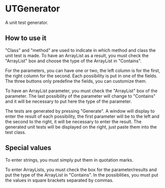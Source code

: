 # UTGenerator

A unit test generator.

## How to use it

"Class" and "method" are used to indicate in which method and class the unit test is made.
To have an ArrayList as a result, you must check the "ArrayList" box and choose the type of the ArrayList in "Contains".

For the parameters, you can have one or two, the left column is for the first, the right column for the second.
Each possibility is put in one of the fields.
The three buttons only predefine the fields, you can customize them.

To have an ArrayList parameter, you must check the "ArrayList" box of the parameter. The last possibility of the parameter will change to "Contains" and it will be necessary to put here the type of the parameter.

The tests are generated by pressing "Generate". A window will display to enter the result of each possibility, the first parameter will be to the left and the second to the right, it will be necessary to enter the result. The generated unit tests will be displayed on the right, just paste them into the test class.

## Special values

To enter strings, you must simply put them in quotation marks.

To enter ArrayLists, you must check the box for the parameter/results and put the type of the ArrayList in "Contains". In the possiblities, you must put the values in square brackets separated by commas.
